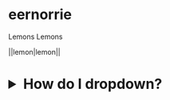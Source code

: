 # eernorrie

Lemons Lemons 

||lemon|lemon||

<h1>
<details>
<summary>How do I dropdown?</summary>
<br>
This is how you dropdown.
</details>
</h1>
